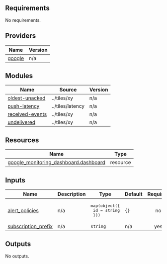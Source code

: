 <!-- BEGIN_TF_DOCS -->
## Requirements

No requirements.

## Providers

| Name | Version |
|------|---------|
| <a name="provider_google"></a> [google](#provider\_google) | n/a |

## Modules

| Name | Source | Version |
|------|--------|---------|
| <a name="module_oldest-unacked"></a> [oldest-unacked](#module\_oldest-unacked) | ../tiles/xy | n/a |
| <a name="module_push-latency"></a> [push-latency](#module\_push-latency) | ../tiles/latency | n/a |
| <a name="module_received-events"></a> [received-events](#module\_received-events) | ../tiles/xy | n/a |
| <a name="module_undelivered"></a> [undelivered](#module\_undelivered) | ../tiles/xy | n/a |

## Resources

| Name | Type |
|------|------|
| [google_monitoring_dashboard.dashboard](https://registry.terraform.io/providers/hashicorp/google/latest/docs/resources/monitoring_dashboard) | resource |

## Inputs

| Name | Description | Type | Default | Required |
|------|-------------|------|---------|:--------:|
| <a name="input_alert_policies"></a> [alert\_policies](#input\_alert\_policies) | n/a | <pre>map(object({<br>    id = string<br>  }))</pre> | `{}` | no |
| <a name="input_subscription_prefix"></a> [subscription\_prefix](#input\_subscription\_prefix) | n/a | `string` | n/a | yes |

## Outputs

No outputs.
<!-- END_TF_DOCS -->
